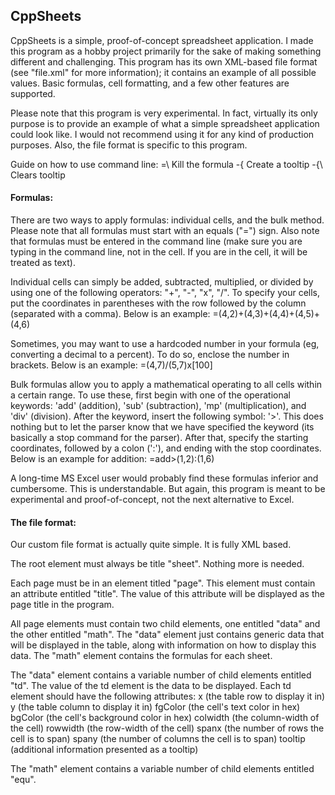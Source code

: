## CppSheets

CppSheets is a simple, proof-of-concept spreadsheet application. I made this program as a hobby project primarily for the sake of making something different and challenging. This program has its own XML-based file format (see "file.xml" for more information); it contains an example of all possible values. Basic formulas, cell formatting, and a few other features are supported. 

Please note that this program is very experimental. In fact, virtually its only purpose is to provide an example of what a simple spreadsheet application could look like. I would not recommend using it for any kind of production purposes. Also, the file format is specific to this program.

Guide on how to use command line:
=\				Kill the formula
-{				Create a tooltip
-{\				Clears tooltip

#### Formulas:
There are two ways to apply formulas: individual cells, and the bulk method. Please note that all formulas must start with an equals ("=") sign. Also note that formulas must be entered in the command line (make sure you are typing in the command line, not in the cell. If you are in the cell, it will be treated as text). 

Individual cells can simply be added, subtracted, multiplied, or divided by using one of the following operators: "+", "-", "x", "/". To specify your cells, put the coordinates in parentheses with the row followed by the column (separated with a comma). Below is an example:
=(4,2)+(4,3)+(4,4)+(4,5)+(4,6)

Sometimes, you may want to use a hardcoded number in your formula (eg, converting a decimal to a percent). To do so, enclose the number in brackets. Below is an example:
=(4,7)/(5,7)x[100]

Bulk formulas allow you to apply a mathematical operating to all cells within a certain range. To use these, first begin with one of the operational keywords: 'add' (addition), 'sub' (subtraction), 'mp' (multiplication), and 'div' (division). After the keyword, insert the following symbol: '>'. This does nothing but to let the parser know that we have specified the keyword (its basically a stop command for the parser). After that, specify the starting coordinates, followed by a colon (':'), and ending with the stop coordinates. Below is an example for addition:
=add>(1,2):(1,6)

A long-time MS Excel user would probably find these formulas inferior and cumbersome. This is understandable. But again, this program is meant to be experimental and proof-of-concept, not the next alternative to Excel. 

#### The file format:
Our custom file format is actually quite simple. It is fully XML based. 

The root element must always be title "sheet". Nothing more is needed.

Each page must be in an element titled "page". This element must contain an attribute entitled "title". The value of this attribute will be displayed as the page title in the program.

All page elements must contain two child elements, one entitled "data" and the other entitled "math". The "data" element just contains generic data that will be displayed in the table, along with information on how to display this data. The "math" element contains the formulas for each sheet.

The "data" element contains a variable number of child elements entitled "td". The value of the td element is the data to be displayed. Each td element should have the following attributes:
x 			(the table row to display it in)
y 			(the table column to display it in)
fgColor		(the cell's text color in hex)
bgColor		(the cell's background color in hex)
colwidth	(the column-width of the cell)
rowwidth	(the row-width of the cell)
spanx		(the number of rows the cell is to span)
spany		(the number of columns the cell is to span)
tooltip		(additional information presented as a tooltip)

The "math" element contains a variable number of child elements entitled "equ".
